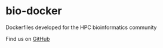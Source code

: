 # bio-docker

Dockerfiles developed for the HPC bioinformatics community

Find us on [GitHub](https://github.com/marcodelapierre/bio-docker)
